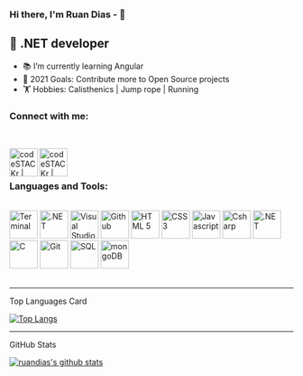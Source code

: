 ### Hi there, I'm Ruan Dias - 👋

## 💼 .NET developer
- 📚 I’m currently learning Angular 
- 🥅 2021 Goals: Contribute more to Open Source projects
- 🏋️ Hobbies: Calisthenics | Jump rope | Running



### Connect with me:
</br>

[<img align="left" alt="codeSTACKr | Twitter" width="50px" src="https://cdn.jsdelivr.net/npm/simple-icons@v3/icons/twitter.svg" />][twitter]
[<img align="left" alt="codeSTACKr | LinkedIn" width="50px" src="https://cdn.jsdelivr.net/npm/simple-icons@v3/icons/linkedin.svg" />][linkedin]

</br>
</br>

### Languages and Tools:
</br>
<img src="https://cdn.worldvectorlogo.com/logos/terminal-1.svg" width="50px" alt="Terminal">
<img src="https://upload.wikimedia.org/wikipedia/commons/e/e4/Visual_Studio_2013_Logo.svg" width="50px" alt=".NET">
<img src="https://user-images.githubusercontent.com/674621/71187801-14e60a80-2280-11ea-94c9-e56576f76baf.png" width="50px" alt="Visual Studio Code">
<img src="https://www.flaticon.com/svg/static/icons/svg/733/733609.svg" width="50px" alt="Github">
<img src="https://www.flaticon.com/svg/static/icons/svg/174/174854.svg" width="50px" alt="HTML 5">
<img src="https://www.flaticon.com/svg/static/icons/svg/732/732190.svg" width="50px" alt="CSS 3">
<img src="https://www.flaticon.com/svg/static/icons/svg/541/541509.svg" width="50px" alt="Javascript">
<img src="https://www.flaticon.com/svg/static/icons/svg/74/74906.svg" width="50px" alt="Csharp">
<img src="https://upload.wikimedia.org/wikipedia/commons/a/a3/.NET_Logo.svg" width="50px" alt=".NET">
<img src="https://www.flaticon.com/svg/static/icons/svg/919/919839.svg" width="50px" alt="C">
<img src="https://miro.medium.com/max/488/1*zzvdRmHGGXONZpuQ2FeqsQ.png" width="50px" alt="Git">
<img src="https://www.flaticon.com/svg/static/icons/svg/3161/3161133.svg" width="50px" alt="SQL">
<img src="https://cdn.worldvectorlogo.com/logos/mongodb.svg" width="50px" alt="mongoDB">



<br />
<br />


---

  <summary>Top Languages Card</summary>

  [![Top Langs](https://github-readme-stats.vercel.app/api/top-langs/?username=ruandias)](https://github.com/ruandias/github-readme-stats)

---

  <summary>GitHub Stats</summary>

[![ruandias's github stats](https://github-readme-stats.vercel.app/api?username=ruandias)](https://github.com/ruandias/github-readme-stats)



[twitter]: https://twitter.com/RuanDia52736792
[linkedin]: https://www.linkedin.com/in/ruan-dias-06a808192/